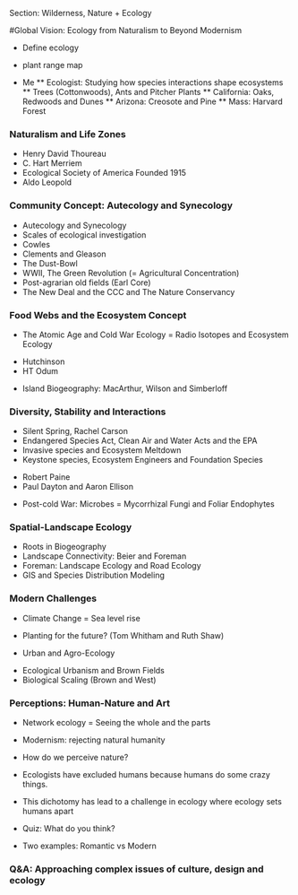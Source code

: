 
Section: Wilderness, Nature + Ecology


#Global Vision: Ecology from Naturalism to Beyond Modernism

- Define ecology
+ plant range map

* Me
** Ecologist: Studying how species interactions shape ecosystems
** Trees (Cottonwoods), Ants and Pitcher Plants
** California: Oaks, Redwoods and Dunes
** Arizona: Creosote and Pine
** Mass: Harvard Forest

### Naturalism and Life Zones

- Henry David Thoureau
- C. Hart Merriem
- Ecological Society of America Founded 1915
- Aldo Leopold

### Community Concept: Autecology and Synecology

- Autecology and Synecology
- Scales of ecological investigation
- Cowles
- Clements and Gleason
- The Dust-Bowl
- WWII, The Green Revolution (= Agricultural Concentration)
- Post-agrarian old fields (Earl Core) 
- The New Deal and the CCC and The Nature Conservancy

### Food Webs and the Ecosystem Concept
- The Atomic Age and Cold War Ecology = Radio Isotopes and Ecosystem Ecology
+ Hutchinson
+ HT Odum
- Island Biogeography: MacArthur, Wilson and Simberloff

### Diversity, Stability and Interactions

- Silent Spring, Rachel Carson
- Endangered Species Act, Clean Air and Water Acts and the EPA
- Invasive species and Ecosystem Meltdown
- Keystone species, Ecosystem Engineers and Foundation Species
+ Robert Paine
+ Paul Dayton and Aaron Ellison
- Post-cold War: Microbes = Mycorrhizal Fungi and Foliar Endophytes

### Spatial-Landscape Ecology

- Roots in Biogeography
- Landscape Connectivity: Beier and Foreman
- Foreman: Landscape Ecology and Road Ecology
- GIS and Species Distribution Modeling

### Modern Challenges

- Climate Change = Sea level rise
+ Planting for the future? (Tom Whitham and Ruth Shaw)
- Urban and Agro-Ecology
+ Ecological Urbanism and Brown Fields
+ Biological Scaling (Brown and West)

### Perceptions: Human-Nature and Art

- Network ecology = Seeing the whole and the parts
- Modernism: rejecting natural humanity
- How do we perceive nature?
- Ecologists have excluded humans because humans do some crazy things.
- This dichotomy has lead to a challenge in ecology where ecology sets humans apart

- Quiz: What do you think?
- Two examples: Romantic vs Modern

### Q&A: Approaching complex issues of culture, design and ecology
